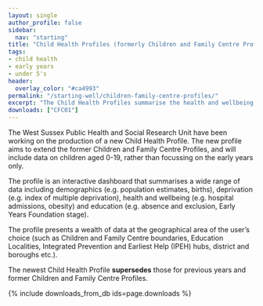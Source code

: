 ```yaml
---
layout: single
author_profile: false
sidebar:
  nav: "starting"
title: "Child Health Profiles (formerly Children and Family Centre Profiles)"
tags:
- child health
- early years
- under 5's
header:
  overlay_color: "#ca4993"
permalink: "/starting-well/children-family-centre-profiles/"
excerpt: "The Child Health Profiles summarise the health and wellbeing of the child population of West Sussex"
downloads: ["CFC01"]
---
```


The West Sussex Public Health and Social Research Unit have been working on the production of a new Child Health Profile. The new profile aims to extend the former Children and Family Centre Profiles, and will include data on children aged 0-19, rather than focussing on the early years only.

The profile is an interactive dashboard that summarises a wide range of data including demographics (e.g. population estimates, births), deprivation (e.g. index of multiple deprivation), health and wellbeing (e.g. hospital admissions, obesity) and education (e.g. absence and exclusion, Early Years Foundation stage).

The profile presents a wealth of data at the geographical area of the user’s choice (such as Children and Family Centre boundaries, Education Localities, Integrated Prevention and Earliest Help (IPEH) hubs, district and boroughs etc.).

The newest Child Health Profile **supersedes** those for previous years and former Children and Family Centre Profiles.

{% include downloads_from_db ids=page.downloads %}
